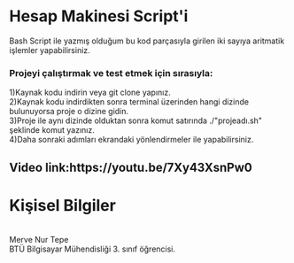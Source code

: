 # Hesap Makinesi Script'i

Bash Script ile yazmış olduğum bu kod parçasıyla girilen iki sayıya aritmatik işlemler yapabilirsiniz.
<br>
<h3>
Projeyi çalıştırmak ve test etmek için sırasıyla:
</h3>
1)Kaynak kodu indirin veya git clone yapınız.
<br>
2)Kaynak kodu indirdikten sonra terminal üzerinden hangi dizinde bulunuyorsa proje o dizine gidin.
<br>
3)Proje ile aynı dizinde olduktan sonra komut satırında ./"projeadı.sh" şeklinde komut yazınız.
<br>
4)Daha sonraki adımları ekrandaki yönlendirmeler ile yapabilirsiniz.
<br>
<h2>
Video link:https://youtu.be/7Xy43XsnPw0
</h2>
<h1>
Kişisel Bilgiler
</h1>
<br>
Merve Nur Tepe
<br>
BTÜ Bilgisayar Mühendisliği 3. sınıf öğrencisi.
